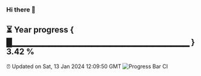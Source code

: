 ### Hi there 👋
⏳ Year progress { █▁▁▁▁▁▁▁▁▁▁▁▁▁▁▁▁▁▁▁▁▁▁▁▁▁▁▁▁▁ } 3.42 %
---
⏰ Updated on Sat, 13 Jan 2024 12:09:50 GMT
![Progress Bar CI](https://github.com/Moyi321/Moyi321/workflows/Progress%20Bar%20CI/badge.svg)
